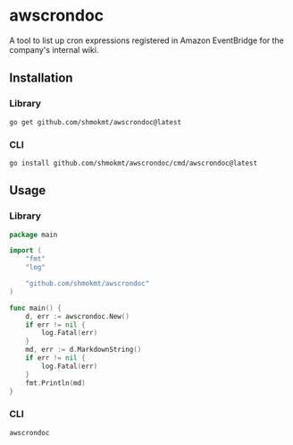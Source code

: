 # awscrondoc

A tool to list up cron expressions registered in Amazon EventBridge for the company's internal wiki.

## Installation

### Library

```
go get github.com/shmokmt/awscrondoc@latest
```

### CLI

```
go install github.com/shmokmt/awscrondoc/cmd/awscrondoc@latest
```

## Usage

### Library

```go
package main

import (
	"fmt"
	"log"

	"github.com/shmokmt/awscrondoc"
)

func main() {
	d, err := awscrondoc.New()
	if err != nil {
		log.Fatal(err)
	}
	md, err := d.MarkdownString()
	if err != nil {
		log.Fatal(err)
	}
	fmt.Println(md)
}
```

### CLI

```
awscrondoc
```
